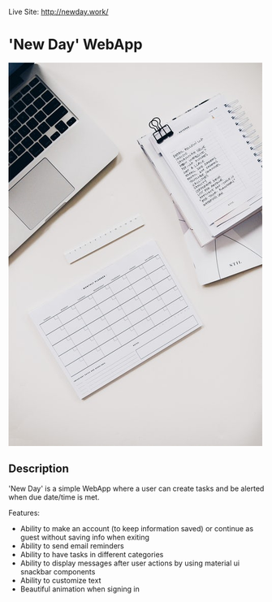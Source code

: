 Live Site: http://newday.work/

# 'New Day' WebApp

![main screen](https://github.com/aza0092/New-Day/blob/master/src/media/3.jpg)

## Description

'New Day' is a simple WebApp where a user can create tasks and be alerted when due date/time is met.

Features:
- Ability to make an account (to keep information saved) or continue as guest without saving info when exiting 
- Ability to send email reminders
- Ability to have tasks in different categories
- Ability to display messages after user actions by using material ui snackbar components
- Ability to customize text
- Beautiful animation when signing in
